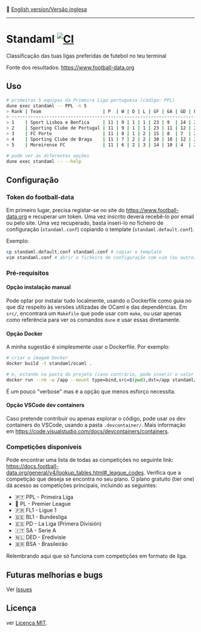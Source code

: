 :england: [English version/Versão inglesa](README-en.md)
***

# Standaml [![CI](https://github.com/TheLusitanianKing/Standaml/actions/workflows/docker-image.yml/badge.svg)](https://github.com/TheLusitanianKing/Standaml/actions/workflows/docker-image.yml)
Classificação das tuas ligas preferidas de futebol no teu terminal

Fonte dos resultados: https://www.football-data.org

## Uso

```bash
# primeiras 5 equipas da Primeira Liga portuguesa (código: PPL)
dune exec standaml -- PPL -n 5
> Rank | Team                       | P  | W | D | L | GF | GA | GD | Points
> --------------------------------------------------------------------------
> 1    | Sport Lisboa e Benfica     | 11 | 9 | 1 | 1 | 23 | 9  | 14 | 28    
> 2    | Sporting Clube de Portugal | 11 | 9 | 1 | 1 | 23 | 11 | 12 | 28    
> 3    | FC Porto                   | 11 | 8 | 1 | 2 | 15 | 8  | 7  | 25    
> 4    | Sporting Clube de Braga    | 11 | 7 | 2 | 2 | 30 | 18 | 12 | 23    
> 5    | Moreirense FC              | 11 | 6 | 2 | 3 | 14 | 10 | 4  | 20    

# pode ver as diferentes opções
dune exec standaml -- --help
```

## Configuração

### Token do football-data
Em primeiro lugar, precisa registar-se no site do https://www.football-data.org e recuperar um token. Uma vez inscrito deverá recebê-lo por email ou pelo site.
Uma vez recuperado, basta inseri-lo no ficheiro de configuração (`standaml.conf`) copiando o template (`standaml.default.conf`).

Exemplo:
```bash
cp standaml.default.conf standaml.conf # copiar o template
vim standaml.conf # abrir o ficheiro de configuração com vim (ou outro) e inserir o token no lugar adequado
```

### Pré-requisitos
#### Opção instalação manual
Pode optar por instalar tudo localmente, usando o Dockerfile como guia no que diz respeito às versões utilizadas de OCaml e das dependências. Em `src/`, encontrará um `Makefile` que pode usar com `make`, ou usar apenas como referência para ver os comandos `dune` e usar essas diretamente.

#### Opção Docker
A minha sugestão é simplesmente usar o Dockerfile. Por exemplo:
```bash
# criar a imagem Docker
docker build -t standaml/ocaml .

# e, estando na pasta do projeto (caso contrário, pode inserir o valor do `src` manualmente), pode executar um comando assim
docker run --rm -w /app --mount type=bind,src=$(pwd),dst=/app standaml/ocaml sh -c "cd src && dune exec standaml -- PPL -n 5"
```
É um pouco "verbose" mas é a opção que menos esforço necessita.

#### Opção VSCode dev containers
Caso pretende contribuir ou apenas explorar o código, pode usar os dev containers do VSCode, usando a pasta `.devcontainer/`. Mais informação em https://code.visualstudio.com/docs/devcontainers/containers.

### Competições disponíveis
Pode encontrar uma lista de todas as competições no seguinte link: https://docs.football-data.org/general/v4/lookup_tables.html#_league_codes. Verifica que a competição que deseja se encontra no seu plano.
O plano gratuito (tier one) dá acesso as competições principais, incluindo as seguintes:

* :portugal: PPL - Primeira Liga
* :england: PL - Premier League
* :fr: FL1 - Ligue 1
* :de: BL1 - Bundesliga
* :es: PD - La Liga (Primera División)
* :it: SA - Serie A 
* :netherlands: DED - Eredivisie
* :brazil: BSA - Brasileirão

Relembrando aqui que só funciona com competições em formato de liga.

## Futuras melhorias e bugs
Ver [Issues](https://github.com/TheLusitanianKing/Standaml/issues)

## Licença
ver [Licença MIT](LICENSE).
